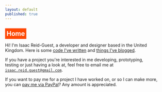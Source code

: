 ```yaml
---
layout: default
published: true
---
```


<h2><a id="title" href="#title" style="color: inherit; text-decoration: inherit; background-color: #fe4902; color:white; padding: 5px;">Home</a></h2>

Hi! I'm <span class="non-mobile-hide mobile-display-inline"> Isaac Reid-Guest,</span> a developer and designer based in the United Kingdom. Here is some [code I've written](/code) and [things I've blogged](/blog/).

If you have a project you're interested in me developing, prototyping, testing or just having a look at, feel free to email me at <a href="mailto:isaac.reid.guest@gmail.com?subject=Let's start talking!">`isaac.reid.guest@gmail.com`</a>.

If you want to pay me for a project I have worked on, or so I can make more, you can [pay me via PayPal](https://paypal.me/irg)? Any amount is appreciated.
